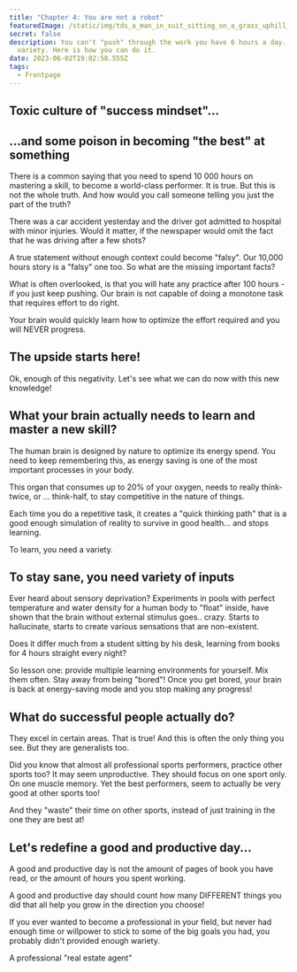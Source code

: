 ```yaml
---
title: "Chapter 4: You are not a robot"
featuredImage: /static/img/tds_a_man_in_suit_sitting_on_a_grass_uphill_watching_the_sunset_e54551fd-bbf5-4f0e-ae54-da447a5d4687.png
secret: false
description: You can't "push" through the work you have 6 hours a day. You need
  variety. Here is how you can do it.
date: 2023-06-02T19:02:58.555Z
tags:
  - Frontpage
---
```

## Toxic culture of "success mindset"...





## ...and some poison in becoming "the best" at something

There is a common saying that you need to spend 10 000 hours on mastering a skill, to become a world-class performer. It is true. But this is not the whole truth. And how would you call someone telling you just the part of the truth?

There was a car accident yesterday and the driver got admitted to hospital with minor injuries. Would it matter, if the newspaper would omit the fact that he was driving after a few shots?

A true statement without enough context could become "falsy". Our 10,000 hours story is a "falsy" one too. So what are the missing important facts?

What is often overlooked, is that you will hate any practice after 100 hours - if you just keep pushing. Our brain is not capable of doing a monotone task that requires effort to do right.

Your brain would quickly learn how to optimize the effort required and you will NEVER progress.





## The upside starts here!

Ok, enough of this negativity. Let's see what we can do now with this new knowledge!



## What your brain actually needs to learn and master a new skill?

The human brain is designed by nature to optimize its energy spend. You need to keep remembering this, as energy saving is one of the most important processes in your body.

This organ that consumes up to 20% of your oxygen, needs to really think-twice, or ... think-half, to stay competitive in the nature of things.

Each time you do a repetitive task, it creates a "quick thinking path" that is a good enough simulation of reality to survive in good health... and stops learning.



To learn, you need a variety.  

## To stay sane, you need variety of inputs

Ever heard about sensory deprivation? Experiments in pools with perfect temperature and water density for a human body to "float" inside, have shown that the brain without external stimulus goes.. crazy. Starts to hallucinate, starts to create various sensations that are non-existent.

Does it differ much from a student sitting by his desk, learning from books for 4 hours straight every night?

So lesson one: provide multiple learning environments for yourself. Mix them often. Stay away from being "bored"! Once you get bored, your brain is back at energy-saving mode and you stop making any progress!



## What do successful people actually do?

They excel in certain areas. That is true! And this is often the only thing you see. But they are generalists too.

Did you know that almost all professional sports performers, practice other sports too? It may seem unproductive. They should focus on one sport only. On one muscle memory. Yet the best performers, seem to actually be very good at other sports too! 

And they "waste" their time on other sports, instead of just training in the one they are best at!



## Let's redefine a good and productive day...

A good and productive day is not the amount of pages of book you have read, or the amount of hours you spent working.

A good and productive day should count how many DIFFERENT things you did that all help you grow in the direction you choose!

If you ever wanted to become a professional in your field, but never had enough time or willpower to stick to some of the big goals you had, you probably didn't provided enough wariety.



A professional "real estate agent"